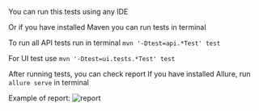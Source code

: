 You can run this tests using any IDE

Or if you have installed Maven you can run tests in terminal

To run all API tests run in terminal
```mvn '-Dtest=api.*Test' test```

For UI test use
```mvn '-Dtest=ui.tests.*Test' test```

After running tests, you can check report
If you have installed Allure, run
```allure serve``` in terminal

Example of report:
![report](https://user-images.githubusercontent.com/35080265/197028483-9b6a83a6-9233-4cc7-bcc5-dc6378e8a6ce.png)
